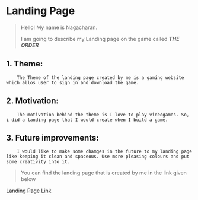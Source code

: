 # Landing Page
>Hello! My name is Nagacharan. 
>
>I am going to describe my Landing page on the game called ***THE ORDER***


## 1. **Theme**:
        The Theme of the landing page created by me is a gaming website which allos user to sign in and download the game.
## 2. **Motivation**:
        The motivation behind the theme is I love to play videogames. So, i did a landing page that I would create when I build a game.
## 3. **Future improvements**:
        I would like to make some chamges in the future to my landing page like keeping it clean and spaceous. Use more pleasing colours and put some creativity into it.
>You can  find the landing page that is created by me in the link given below
>
[Landing Page Link](https://github.com/Nagacharan898/Cognizance/tree/master/Task3)
